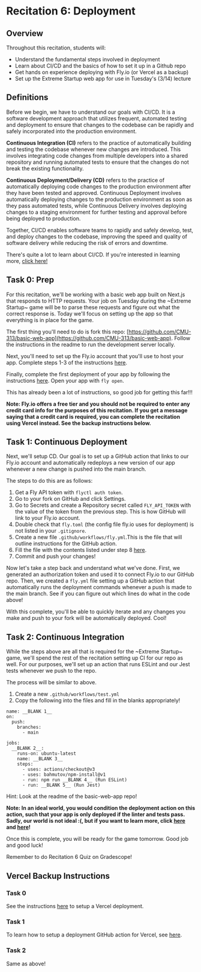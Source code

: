 # Recitation 6: Deployment

## Overview
Throughout this recitation, students will:

* Understand the fundamental steps involved in deployment
* Learn about CI/CD and the basics of how to set it up in a Github repo
* Get hands on experience deploying with Fly.io (or Vercel as a backup) 
* Set up the Extreme Startup web app for use in Tuesday's (3/14) lecture

## Definitions

Before we begin, we have to understand our goals with CI/CD. It is a software development approach that utilizes frequent, automated testing and deployment to ensure that changes to the codebase can be rapidly and safely incorporated into the production environment.

**Continuous Integration (CI)** refers to the practice of automatically building and testing the codebase whenever new changes are introduced. This involves integrating code changes from multiple developers into a shared repository and running automated tests to ensure that the changes do not break the existing functionality.

**Continuous Deployment/Delivery (CD)** refers to the practice of automatically deploying code changes to the production environment after they have been tested and approved. Continuous Deployment involves automatically deploying changes to the production environment as soon as they pass automated tests, while Continuous Delivery involves deploying changes to a staging environment for further testing and approval before being deployed to production.

Together, CI/CD enables software teams to rapidly and safely develop, test, and deploy changes to the codebase, improving the speed and quality of software delivery while reducing the risk of errors and downtime. 

There's quite a lot to learn about CI/CD. If you're interested in learning more, [click here!](https://about.gitlab.com/topics/ci-cd/)

## Task 0: Prep

For this recitation, we'll be working with a basic web app built on Next.js that responds to HTTP requests. Your job on Tuesday during the ~Extreme Startup~ game will be to parse these requests and figure out what the correct response is. Today we'll focus on setting up the app so that everything is in place for the game.

The first thing you'll need to do is fork this repo: [https://github.com/CMU-313/basic-web-app](https://github.com/CMU-313/basic-web-app). Follow the instructions in the readme to run the development server locally. 

Next, you'll need to set up the Fly.io account that you'll use to host your app. Complete steps 1-3 of the instructions [here](https://fly.io/docs/hands-on/). 

Finally, complete the first deployment of your app by following the instructions [here](https://fly.io/docs/languages-and-frameworks/nextjs/). Open your app with `fly open`. 

This has already been a lot of instructions, so good job for getting this far!!!

**Note: Fly.io offers a free tier and you should not be required to enter any credit card info for the purposes of this recitation. If you get a message saying that a credit card is required, you can complete the recitation using Vercel instead. See the backup instructions below.**

## Task 1: Continuous Deployment

Next, we'll setup CD. Our goal is to set up a GitHub action that links to our Fly.io account and automatically redeploys a new version of our app whenever a new change is pushed into the main branch.

The steps to do this are as follows:

1. Get a Fly API token with `flyctl auth token`.
2. Go to your fork on GitHub and click Settings.
3. Go to Secrets and create a Repository secret called `FLY_API_TOKEN` with the value of the token from the previous step. This is how GitHub will link to your Fly.io account.
4. Double check that `fly.toml` (the config file fly.io uses for deployment) is not listed in your `.gitignore`.
5. Create a new file `.github/workflows/fly.yml`.This is the file that will outline instructions for the GitHub action. 
6. Fill the file with the contents listed under step 8 [here](https://fly.io/docs/app-guides/continuous-deployment-with-github-actions/).
7. Commit and push your changes!

Now let's take a step back and understand what we've done. First, we generated an authorization token and used it to connect Fly.io to our GitHub repo. Then, we created a `fly.yml` file setting up a GitHub action that automatically runs the deployment commands whenever a push is made to the main branch. See if you can figure out which lines do what in the code above!

With this complete, you'll be able to quickly iterate and any changes you make and push to your fork will be automatically deployed. Cool!

## Task 2: Continuous Integration

While the steps above are all that is required for the ~Extreme Startup~ game, we'll spend the rest of the recitation setting up CI for our repo as well. For our purposes, we'll set up an action that runs ESLint and our Jest tests whenever we push to the repo. 

The process will be similar to above.

1. Create a new `.github/workflows/test.yml`
2. Copy the following into the files and fill in the blanks appropriately!
```
name: __BLANK 1__
on:
  push:
    branches:
      - main

jobs:
  __BLANK 2__:
    runs-on: ubuntu-latest
    name: __BLANK 3__
    steps:
      - uses: actions/checkout@v3
      - uses: bahmutov/npm-install@v1
      - run: npm run __BLANK 4__ (Run ESLint)
      - run: __BLANK 5__ (Run Jest)
```

Hint: Look at the readme of the basic-web-app repo!

**Note: In an ideal world, you would condition the deployment action on this action, such that your app is only deployed if the linter and tests pass. Sadly, our world is not ideal :(, but if you want to learn more, click [here](https://docs.github.com/en/actions/using-jobs/using-conditions-to-control-job-execution) and [here](https://docs.github.com/en/actions/learn-github-actions/expressions)!**

Once this is complete, you will be ready for the game tomorrow. Good job and good luck!

Remember to do Recitation 6 Quiz on Gradescope! 

## Vercel Backup Instructions

### Task 0
See the instructions [here](https://docs.google.com/document/d/1FINHlDBRLeBjR65KyJ1zDtObvQC8ydjqV36-w6Zwex0/edit#heading=h.xbhcc8nupq1s) to setup a Vercel deployment.
### Task 1
To learn how to setup a deployment GitHub action for Vercel, see [here](https://vercel.com/guides/how-can-i-use-github-actions-with-vercel).
### Task 2
Same as above!
